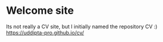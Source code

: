 # Welcome site
Its not really a CV site, but I initially named the repository CV :)
https://uddipta-pro.github.io/cv/
